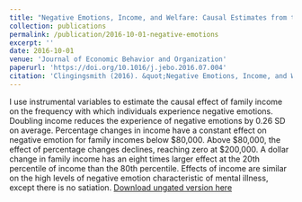 ```yaml
---
title: "Negative Emotions, Income, and Welfare: Causal Estimates from the PSID"
collection: publications
permalink: /publication/2016-10-01-negative-emotions
excerpt: ''
date: 2016-10-01
venue: 'Journal of Economic Behavior and Organization'
paperurl: 'https://doi.org/10.1016/j.jebo.2016.07.004'
citation: 'Clingingsmith (2016). &quot;Negative Emotions, Income, and Welfare: Casual Estimates from the PSID&quot; <i>Journal of Economic Behavior and Organization</i>. 130, 1-19.'
---
```

I use instrumental variables to estimate the causal effect of family income on the frequency with which individuals experience negative emotions. Doubling income reduces the experience of negative emotions by 0.26 SD on average. Percentage changes in income have a constant effect on negative emotion for family incomes below $80,000. Above $80,000, the effect of percentage changes declines, reaching zero at $200,000. A dollar change in family income has an eight times larger effect at the 20th percentile of income than the 80th percentile. Effects of income are similar on the high levels of negative emotion characteristic of mental illness, except there is no satiation.
[Download ungated version here](https://osf.io/preprints/socarxiv/q2mxt/)
